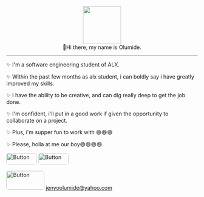 <div id="header" align="center">
  <img src="https://media.giphy.com/media/M9gbBd9nbDrOTu1Mqx/giphy.gif" width="100"/>
</div>
<div align="center">
👋Hi there, my name is Olumide.
</div>
<hr>
✨ I'm a software engineering student of ALX.<br>

✨ Within the past few months as alx student, i can boldly say i have greatly improved my skills.

✨ I have the ability to be creative, and can dig really deep to get the job done.

✨ I'm confident, i'll put in a good work if given the opportunity to collaborate on a project.

✨ Plus, i'm supper fun to work with 😄😄😄

✨ Please, holla at me our boy😄😄😄😄

<a href="https://www.linkedin.com/in/olumide-jenyo-2061b398" target="_blank"><img src="https://www.pagetraffic.com/blog/wp-content/uploads/2022/09/latest-linkedin-logo-1-1536x806.png" alt="Button" width="80" height="30" style="border-radius:5px"></a> <a href="https://twitter.com/ibaka24News" target="_blank"><img src="https://freepngimg.com/thumb/twitter/8-2-twitter-png-hd.png" alt="Button" width="80" height="30" style="border-radius:5px"></a>


<img src="https://cdn0.iconfinder.com/data/icons/apple-apps/100/Apple_Mail-512.png" alt="Button" width="100" height="50" style="border-radius:5px"> jenyoolumide@yahoo.com
<!--
**mideactive/mideactive** is a ✨ _special_ ✨ repository because its `README.md` (this file) appears on your GitHub profile.

Here are some ideas to get you started:

- 🔭 I’m currently working on ...
- 🌱 I’m currently learning ...
- 👯 I’m looking to collaborate on ...
- 🤔 I’m looking for help with ...
- 💬 Ask me about ...
- 📫 How to reach me: ...
- 😄 Pronouns: ...
- ⚡ Fun fact: ...
-->
